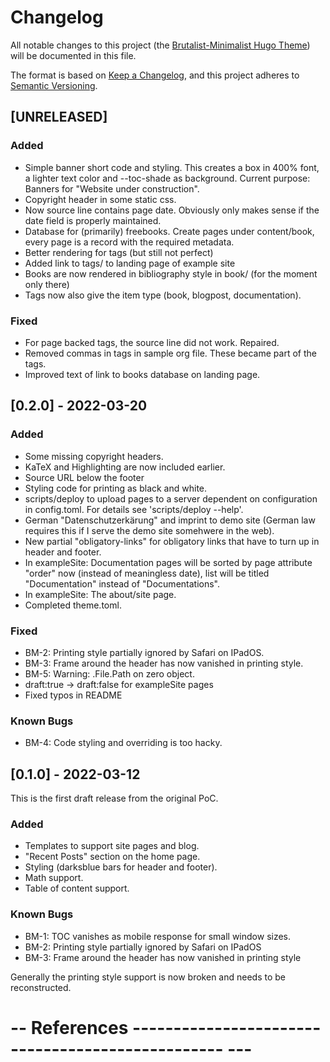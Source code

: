 # Changelog

All notable changes to this project (the [Brutalist-Minimalist Hugo
Theme][bm]) will be documented in this file.

The format is based on [Keep a Changelog][keepachangelog], and this
project adheres to [Semantic Versioning][semver].

## [UNRELEASED]

### Added

- Simple banner short code and styling. This creates a box in 400% font, a
  lighter text color and --toc-shade as background. Current purpose:
  Banners for "Website under construction".  
- Copyright header in some static css.
- Now source line contains page date. Obviously only makes sense if the date
  field is properly maintained.
- Database for (primarily) freebooks. Create pages under content/book,
  every page is a record with the required metadata.
- Better rendering for tags (but still not perfect) 
- Added link to tags/ to landing page of example site
- Books are now rendered in bibliography style in book/ (for the moment
  only there)
- Tags now also give the item type (book, blogpost, documentation).  

### Fixed

- For page backed tags, the source line did not work. Repaired.
- Removed commas in tags in sample org file. These became part of the tags.
- Improved text of link to books database on landing page.

## [0.2.0] - 2022-03-20

### Added

- Some missing copyright headers.
- KaTeX and Highlighting are now included earlier.
- Source URL below the footer
- Styling code for printing as black and white.
- scripts/deploy to upload pages to a server dependent on configuration in
  config.toml. For details see 'scripts/deploy --help'.
- German "Datenschutzerkärung" and imprint to demo site (German law
  requires this if I serve the demo site somehwere in the web).
- New partial "obligatory-links" for obligatory links that have to turn up
  in header and footer.
- In exampleSite: Documentation pages will be sorted by page attribute
  "order" now (instead of meaningless date), list will be titled
  "Documentation" instead of "Documentations".
- In exampleSite: The about/site page.
- Completed theme.toml.

### Fixed

- BM-2: Printing style partially ignored by Safari on IPadOS.
- BM-3: Frame around the header has now vanished in printing style.
- BM-5: Warning: .File.Path on zero object.
- draft:true -> draft:false for exampleSite pages
- Fixed typos in README

### Known Bugs

- BM-4: Code styling and overriding is too hacky.

## [0.1.0] - 2022-03-12

This is the first draft release from the original PoC.

### Added

- Templates to support site pages and blog.
- "Recent Posts" section on the home page.
- Styling (darksblue bars for header and footer).
- Math support.
- Table of content support.

### Known Bugs

- BM-1: TOC vanishes as mobile response for small window sizes.
- BM-2: Printing style partially ignored by Safari on IPadOS
- BM-3: Frame around the header has now vanished in printing style

Generally the printing style support is now broken and needs to be
reconstructed.

# -- References ------------------------------------------------- ---

  [bm]:              https://brutalist-minimalist.glitzersachen.de
  [keepachangelog]:  https://keepachangelog.com/en/1.0.0/
  [semver]:          https://semver.org/spec/v2.0.0.html
  
<!-- ------------------------------------------------------------- -->
<!-- Local Variables: -->
<!-- fill-column: 75 -->
<!-- eval: (column-enforce-mode 1) -->
<!-- End: -->
